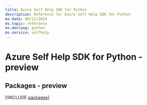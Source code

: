 ```yaml
---
title: Azure Self Help SDK for Python
description: Reference for Azure Self Help SDK for Python
ms.date: 09/11/2024
ms.topic: reference
ms.devlang: python
ms.service: selfhelp
---
```

# Azure Self Help SDK for Python - preview
## Packages - preview
[!INCLUDE [packages](self-help-index.md)]